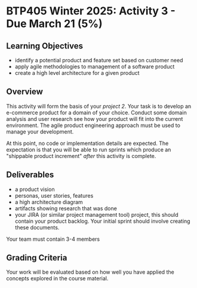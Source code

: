 # BTP405 Winter 2025: Activity 3 - Due March 21 (5\%)

## Learning Objectives

- identify a potential product and feature set based on customer need
- apply agile methodologies to management of a software product
- create a high level architecture for a given product

## Overview

This activity will form the basis of your _project 2_. Your task is to develop an e-commerce product for a domain of your choice. Conduct some domain analysis and user research see how your product will fit into the current environment. The agile product engineering approach must be used to manage your development.

At this point, no code or implementation details are expected. The expectation is that you will be able to run sprints which produce an "shippable product increment" _after_ this activity is complete.

## Deliverables

- a product vision
- personas, user stories, features
- a high architecture diagram
- artifacts showing research that was done
- your JIRA (or similar project management tool) project, this should contain your product backlog. Your initial sprint should involve creating these documents.

Your team must contain 3-4 members

## Grading Criteria

Your work will be evaluated based on how well you have applied the concepts explored in the course material.
